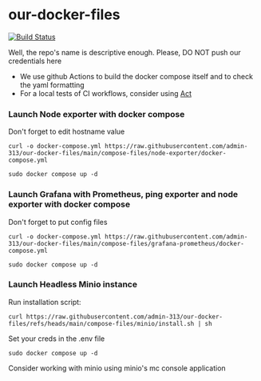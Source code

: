 # our-docker-files
[![Build Status](https://github.com/admin-313/our-docker-files/actions/workflows/docker-compose-build.yml/badge.svg)](https://github.com/admin-313/our-docker-files/actions/workflows/docker-compose-build.yml)

Well, the repo's name is descriptive enough. Please, DO NOT push our credentials here

- We use github Actions to build the docker compose itself and to check the yaml formatting
- For a local tests of CI workflows, consider using [Act](https://github.com/nektos/act)

### Launch Node exporter with docker compose
Don't forget to edit hostname value
```
curl -o docker-compose.yml https://raw.githubusercontent.com/admin-313/our-docker-files/main/compose-files/node-exporter/docker-compose.yml
```
```
sudo docker compose up -d
```

### Launch Grafana with Prometheus, ping exporter and node exporter with docker compose
Don't forget to put config files
```
curl -o docker-compose.yml https://raw.githubusercontent.com/admin-313/our-docker-files/main/compose-files/grafana-prometheus/docker-compose.yml
```
```
sudo docker compose up -d
```

### Launch Headless Minio instance
Run installation script:
```
curl https://raw.githubusercontent.com/admin-313/our-docker-files/refs/heads/main/compose-files/minio/install.sh | sh
```
Set your creds in the .env file
```
sudo docker compose up -d
```
Consider working with minio using minio's mc console application
